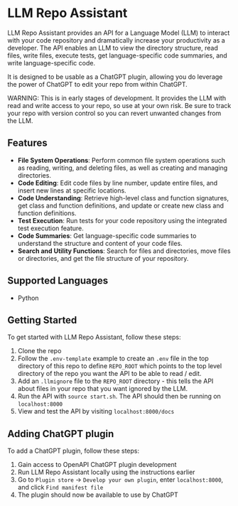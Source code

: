 # LLM Repo Assistant

LLM Repo Assistant provides an API for a Language Model (LLM) to interact with
your code repository and dramatically increase your productivity as a developer.
The API enables an LLM to view the directory structure, read files, write files,
execute tests, get language-specific code summaries, and write language-specific
code.

It is designed to be usable as a ChatGPT plugin, allowing you do leverage the
power of ChatGPT to edit your repo from within ChatGPT.

WARNING: This is in early stages of development. It provides the LLM with read
and write access to your repo, so use at your own risk. Be sure to track your
repo with version control so you can revert unwanted changes from the LLM.

## Features

- **File System Operations**: Perform common file system operations such as
reading, writing, and deleting files, as well as creating and managing directories.
- **Code Editing**: Edit code files by line number, update entire files, and
insert new lines at specific locations.
- **Code Understanding**: Retrieve high-level class and function signatures,
get class and function definitions, and update or create new class and function definitions.
- **Test Execution**: Run tests for your code repository using the integrated
test execution feature.
- **Code Summaries**: Get language-specific code summaries to understand the
structure and content of your code files.
- **Search and Utility Functions**: Search for files and directories,
move files or directories, and get the file structure of your repository.

## Supported Languages

- Python

## Getting Started

To get started with LLM Repo Assistant, follow these steps:

1. Clone the repo
2. Follow the `.env-template` example to create an `.env` file in the top
directory of this repo to define `REPO_ROOT` which points to the top level directory
of the repo you want the API to be able to read / edit.
3. Add an `.llmignore` file to the `REPO_ROOT` directory - this tells the API about
files in your repo that you want ignored by the LLM.
4. Run the API with `source start.sh`. The API should then be running on `localhost:8000`
5. View and test the API by visiting `localhost:8000/docs`

## Adding ChatGPT plugin

To add a ChatGPT plugin, follow these steps:

1. Gain access to OpenAPI ChatGPT plugin development
2. Run LLM Repo Assistant locally using the instructions earlier
3. Go to `Plugin store` -> `Develop your own plugin`, enter `localhost:8000`,
and click `Find manifest file`
4. The plugin should now be available to use by ChatGPT

